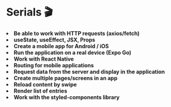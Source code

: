 <h1>Serials 🎬

<h4>
<li>Be able to work with HTTP requests (axios/fetch)
<li>useState, useEffect, JSX, Props
<li>Create a mobile app for Android / iOS
<li>Run the application on a real device (Expo Go)
<li>Work with React Native
<li>Routing for mobile applications
<li>Request data from the server and display in the application
<li>Create multiple pages/screens in an app
<li>Reload content by swipe
<li>Render list of entries
<li>Work with the styled-components library
